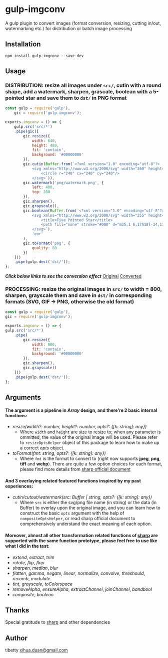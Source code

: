 gulp-imgconv
==========

A gulp plugin to convert images (format conversion, resizing, cutting in/out, watermarking etc.) for distribution or batch image processing

Installation
---

```
npm install gulp-imgconv --save-dev
```

Usage
---
### DISTRIBUTION: resize all images under `src/`, cutin with a round shape, add a watermark, sharpen, grascale, boolean with a 5-pointed star and save them to `dst/` in PNG format
```javascript
const gulp = require('gulp'), 
    gic = require('gulp-imgconv');

exports.imgconv = () => {
    gulp.src('src/*')
    .pipe(gic([
        gic.resize({
            width: 640,
            height: 480,
            fit: 'contain',
            background: '#00000000'    
        }),
        gic.cutin(Buffer.from(`<?xml version="1.0" encoding="utf-8"?>
            <svg xmlns="http://www.w3.org/2000/svg" width="360" height="360" viewBox="0 0 480 480">
                <circle r="240" cx="240" cy="240"/>
            </svg>`)),
        gic.watermark('png/watermark.png', {
            left: 400,
            top: 280
        }),
        gic.sharpen(),
        gic.grayscale(),
        gic.boolean(Buffer.from(`<?xml version="1.0" encoding="utf-8"?>
            <svg xmlns="http://www.w3.org/2000/svg" width="255" height="240" viewBox="-20 0 71 48">
                <title>Five Pointed Star</title>
                <path fill="none" stroke="#000" d="m25,1 6,17h18l-14,11 5,17-15-10-15,10 5-17-14-11h18z"/>
            </svg>`),
            'eor'
        ),
        gic.toFormat('png', {
            quality: 80
        })
    ]))
    .pipe(gulp.dest('dst/')); 
};
```
***Click below links to see the conversion effect***
[Original](https://raw.githubusercontent.com/tibetty/gulp-imgconv/master/test/src/beach.jpg)
[Converted](https://raw.githubusercontent.com/tibetty/gulp-imgconv/master/test/dst/beach.png)

### PROCESSING: resize the original images in `src/` to width = 800, sharpen, grayscale them and save in `dst/` in corresponding formats (SVG, GIF -> PNG, otherwise the old format)
```javascript
const gulp = require('gulp'), 
gic = require('gulp-imgconv');

exports.imgconv = () => {
gulp.src('src/*')
    .pipe(
        gic.resize({
            width: 800, 
            fit: 'contain',
            background: '#00000000'    
        }),
        gic.sharpen(),
        gic.grayscale()
    ]))
    .pipe(gulp.dest('dst/')); 
};
```

Arguments
---
#### The argument is a pipeline in *Array* design, and there're 2 basic internal functions:
- *resize(widith?: number, height?: number, opts?: {[k: string]: any})*
    - Where `width` and `height` are size to resize to; when any parameter is ommitted, the value of the original image will be used. Please refer to `resizeOptsHelper` object of this package to learn how to make up a correct *opts* object.
- *toFormat(fmt: string, opts?: {[k: string]: any})*
    - Where `fmt` is the format to convert to (right now supports **jpeg**, **png**, **tiff** and **webp**). There are quite a few option choices for each format, please find more details from [sharp official document](http://sharp.dimens.io)
    
#### And 3 overlaying related featured functions inspired by my past experiences:
- *cutin/cutout/watermark(src: Buffer | string, opts?: {[k: string]: any})*
    - Where `src` is either the svg/png file name (in string) or the data (in Buffer) to overlay upon the original image, and you can learn how to construct the basic `opts` argument with the help of `compositeOptsHelper`, or read sharp official document to comprehensively understand the exact meaning of each option.
    
#### Moreover, almost all other transformation related functions of [sharp](http://sharp.dimens.io) are supported with the same function prototype, please feel free to use like what I did in the test:
- *extend*, *extract*, *trim*
- *rotate*, *flip*, *flop*
- *sharpen*, *median*, *blur*
- *flatten*, *gamma*, *negate*, *linear*, *normalize*, *convolve*, *threshould*, *recomb*, *modulate*
- *tint*, *grayscale*, *toColorspace*
- *removeAlpha*, *ensureAlpha*, *extractChannel*, *joinChannel*, *bandbool*
- *composite*, *boolean*

Thanks
---
Special gratitude to [sharp](https://www.npmjs.com/package/sharp) and other dependencies 

Author
---
tibetty <xihua.duan@gmail.com>
